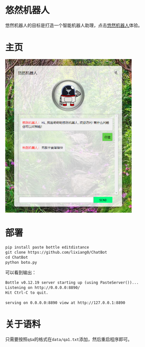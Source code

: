 # 悠然机器人

悠然机器人的目标是打造一个智能机器人助理，点击[悠然机器人](http://122.51.50.206:8889/)体验。

# 主页
<img src='home.jpg' width=400>

# 部署

```
pip install paste bottle editdistance
git clone https://github.com/lixiang0/ChatBot
cd ChatBot
python boto.py

```
可以看到输出：
```
Bottle v0.12.19 server starting up (using PasteServer())...
Listening on http://0.0.0.0:8890/
Hit Ctrl-C to quit.

serving on 0.0.0.0:8890 view at http://127.0.0.1:8890
```

# 关于语料

只需要按照```q$a```的格式在```data/qa1.txt```添加，然后重启程序即可。